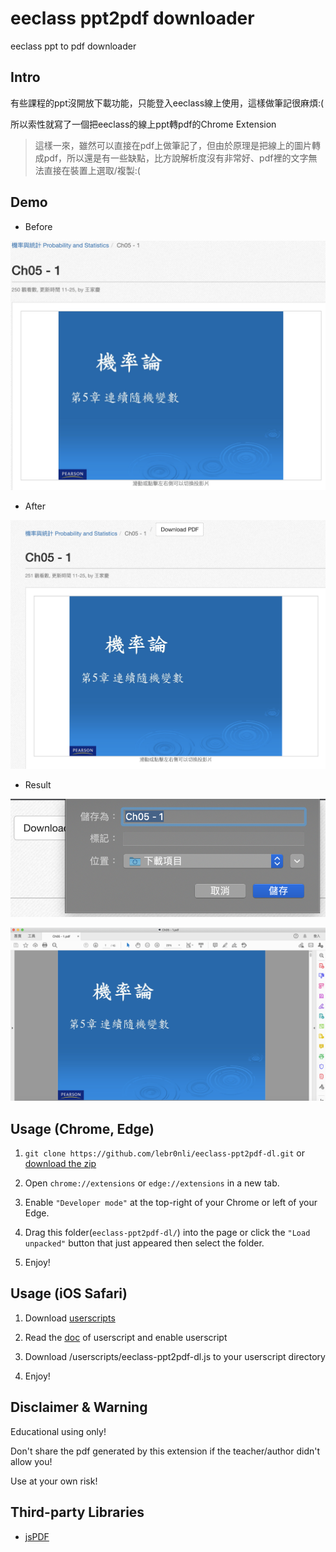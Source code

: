 # eeclass ppt2pdf downloader

eeclass ppt to pdf downloader

## Intro

有些課程的ppt沒開放下載功能，只能登入eeclass線上使用，這樣做筆記很麻煩:(

所以索性就寫了一個把eeclass的線上ppt轉pdf的Chrome Extension

> 這樣一來，雖然可以直接在pdf上做筆記了，但由於原理是把線上的圖片轉成pdf，所以還是有一些缺點，比方說解析度沒有非常好、pdf裡的文字無法直接在裝置上選取/複製:(

## Demo

- Before

![1](/demo/Before.png)

- After

![1](/demo/After.png)

- Result

![1](/demo/Result1.png)

![1](/demo/Result2.png)

## Usage (Chrome, Edge)

1. `git clone https://github.com/lebr0nli/eeclass-ppt2pdf-dl.git` or [download the zip](https://github.com/lebr0nli/eeclass-ppt2pdf-dl/archive/refs/heads/main.zip)

2. Open `chrome://extensions` or `edge://extensions` in a new tab.

3. Enable `"Developer mode"` at the top-right of your Chrome or left of your Edge.

4. Drag this folder(`eeclass-ppt2pdf-dl/`) into the page or click the `"Load unpacked"` button that just appeared then select the folder.

5. Enjoy!

## Usage (iOS Safari)

1. Download [userscripts](https://apps.apple.com/us/app/userscripts/id1463298887)

2. Read the [doc](https://github.com/quoid/userscripts#userscripts-safari) of userscript and enable userscript

3. Download /userscripts/eeclass-ppt2pdf-dl.js to your userscript directory

4. Enjoy!

## Disclaimer & Warning

Educational using only!

Don't share the pdf generated by this extension if the teacher/author didn't allow you!

Use at your own risk!

## Third-party Libraries

- [jsPDF](https://github.com/parallax/jsPDF)
